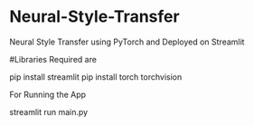 # Neural-Style-Transfer
Neural Style Transfer using PyTorch and Deployed on Streamlit


#Libraries Required are 

pip install streamlit
pip install torch torchvision

For Running the App

streamlit run main.py
